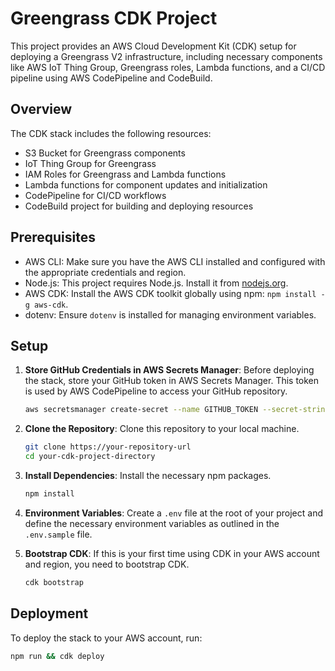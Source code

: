 # Greengrass CDK Project

This project provides an AWS Cloud Development Kit (CDK) setup for deploying a Greengrass V2 infrastructure, including necessary components like AWS IoT Thing Group, Greengrass roles, Lambda functions, and a CI/CD pipeline using AWS CodePipeline and CodeBuild.

## Overview

The CDK stack includes the following resources:

- S3 Bucket for Greengrass components
- IoT Thing Group for Greengrass
- IAM Roles for Greengrass and Lambda functions
- Lambda functions for component updates and initialization
- CodePipeline for CI/CD workflows
- CodeBuild project for building and deploying resources

## Prerequisites

- AWS CLI: Make sure you have the AWS CLI installed and configured with the appropriate credentials and region.
- Node.js: This project requires Node.js. Install it from [nodejs.org](https://nodejs.org/).
- AWS CDK: Install the AWS CDK toolkit globally using npm: `npm install -g aws-cdk`.
- dotenv: Ensure `dotenv` is installed for managing environment variables.

## Setup

1. **Store GitHub Credentials in AWS Secrets Manager**:
   Before deploying the stack, store your GitHub token in AWS Secrets Manager. This token is used by AWS CodePipeline to access your GitHub repository.

   ```bash
   aws secretsmanager create-secret --name GITHUB_TOKEN --secret-string '{"GITHUB_TOKEN":"your_github_token_here"}'

2. **Clone the Repository**: Clone this repository to your local machine.

    ```bash
    git clone https://your-repository-url
    cd your-cdk-project-directory
    ```

3. **Install Dependencies**: Install the necessary npm packages.

    ```bash
    npm install
    ```

4. **Environment Variables**: Create a `.env` file at the root of your project and define the necessary environment variables as outlined in the `.env.sample` file.

5. **Bootstrap CDK**: If this is your first time using CDK in your AWS account and region, you need to bootstrap CDK.

    ```bash
    cdk bootstrap
    ```

## Deployment

To deploy the stack to your AWS account, run:

```bash
npm run && cdk deploy